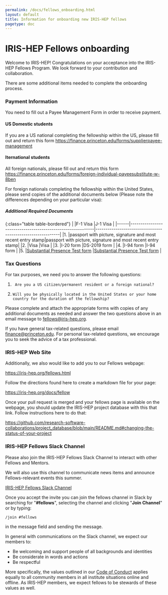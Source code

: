 ```yaml
---
permalink: /docs/fellows_onboarding.html
layout: default
title: Information for onboarding new IRIS-HEP fellows
pagetype: doc
---
```


# IRIS-HEP Fellows onboarding

Welcome to IRIS-HEP!  Congratulations on your acceptance into the IRIS-HEP Fellows Program.  We look forward to your contribution and collaboration.

There are some additional items needed to complete the onboarding process.

### Payment Information <i class="fas fa-file"></i>

You need to fill out a Payee Management Form in order to receive payment.

#### US Domestic students
If you are a US national completing the fellowship within the US, please fill out and return this form <https://finance.princeton.edu/forms/supplierpayee-management>

####  Iternational students

All foreign nationals, please fill out and return this form <https://finance.princeton.edu/forms/foreign-individual-payeesubstitute-w-8ben>

For foreign nationals completing the fellowship within the United States, please send copies of the additional documents below (Please note the differences depending on your particular visa):

##### Additional Required Documents

{:class="table table-bordered"}
|      |F-1 Visa                                                    |J-1 Visa                                                    |
|------|------------------------------------------------------------|------------------------------------------------------------|
|1.    |passport with picture, signature and most recent entry stamp|passport with picture, signature and most recent entry stamp|
|2.    |Visa                                                        |Visa                                                        |
|3.    |I-20 form                                                   |DS-2019 form                                                |
|4.    |I-94 form                                                   |I-94 form                                                   |
|5.    |[Substantial Presence Test form](https://finance.princeton.edu/forms/substantial-presence-test) |[Substantial Presence Test form](https://finance.princeton.edu/forms/substantial-presence-test) |

### Tax Questions

For tax purposes, we need you to answer the following questions:
1.      Are you a US citizen/permanent resident or a foreign national?
2.     Will you be physically located in the United States or your home country for the duration of the fellowship?

Please complete and attach the appropriate forms with copies of any additional documents as needed and answer the two questions above in an email message to <fellows@iris-hep.org>.

If you have general tax-related questions, please email <finance@princeton.edu>.  For personal tax-related questions, we encourage you to seek the advice of a tax professional.

### IRIS-HEP Web Site <i class="fas fa-link"></i>

Additionally, we also would like to add you to our Fellows webpage:

  <https://iris-hep.org/fellows.html>

Follow the directions found here to create a markdown file for your page:

  <https://iris-hep.org/docs/fellow>

Once your pull request is merged and your fellows page is available on the webpage, you should update the IRIS-HEP project database with this that link. Follow instructions here to do that:

  <https://github.com/research-software-collaborations/project_database/blob/main/README.md#changing-the-status-of-your-project>

### IRIS-HEP Fellows Slack Channel <i class="fab fa-slack"></i>

Please also join the IRIS-HEP Fellows Slack Channel to interact with other Fellows and Mentors.

We will also use this channel to communicate news items and announce Fellows-relevant events this summer.

[IRIS-HEP Fellows Slack Channel](https://join.slack.com/t/iris-hep/shared_invite/zt-19ml94dae-M2CTO91Nr7noKI0MG5tiaw)

Once you accept the invite you can join the fellows channel in Slack by searching for "**#fellows**", selecting the channel and clicking "**Join Channel**" or by typing:
```
/join #fellows
```
in the message field and sending the message.

In general with communications on the Slack channel, we expect our members to:

* Be welcoming and support people of all backgrounds and identities
* Be considerate in words and actions
* Be respectful

More specifically, the values outlined in our [Code of Conduct](https://iris-hep.org/about/code-of-conduct) applies equally to all community members in all institute situations online and offline.  As IRIS-HEP members, we expect fellows to be stewards of these values as well.
